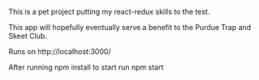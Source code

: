 This is a pet project putting my react-redux skills to the test.

This app will hopefully eventually serve a benefit to the Purdue Trap and Skeet Club.

Runs on http://localhost:3000/

After running npm install to start run npm start